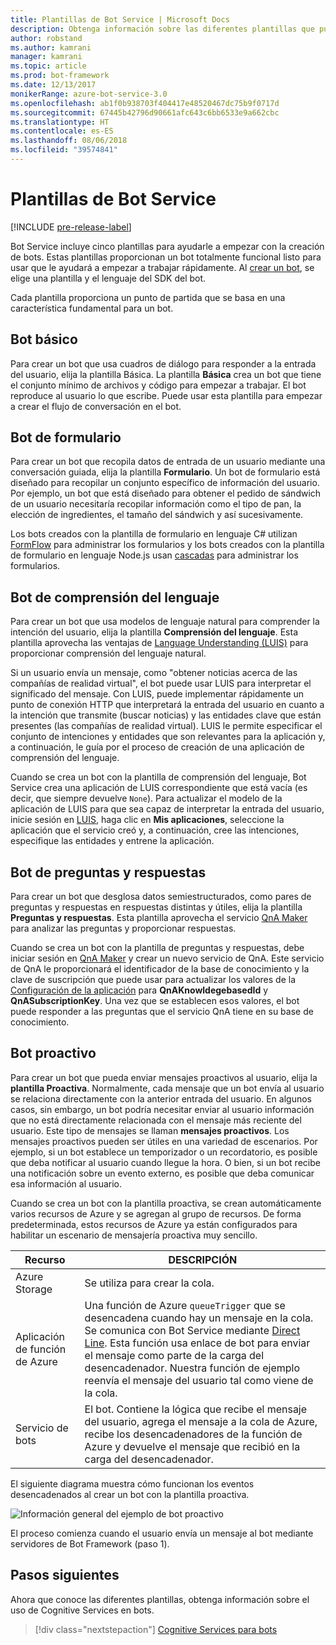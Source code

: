 ```yaml
---
title: Plantillas de Bot Service | Microsoft Docs
description: Obtenga información sobre las diferentes plantillas que puede usar al crear un bot con Bot Service.
author: robstand
ms.author: kamrani
manager: kamrani
ms.topic: article
ms.prod: bot-framework
ms.date: 12/13/2017
monikerRange: azure-bot-service-3.0
ms.openlocfilehash: ab1f0b938703f404417e48520467dc75b9f0717d
ms.sourcegitcommit: 67445b42796d90661afc643c6bb6533e9a662cbc
ms.translationtype: HT
ms.contentlocale: es-ES
ms.lasthandoff: 08/06/2018
ms.locfileid: "39574841"
---
```

# <a name="bot-service-templates"></a>Plantillas de Bot Service

[!INCLUDE [pre-release-label](includes/pre-release-label-v3.md)]

Bot Service incluye cinco plantillas para ayudarle a empezar con la creación de bots. Estas plantillas proporcionan un bot totalmente funcional listo para usar que le ayudará a empezar a trabajar rápidamente. Al [crear un bot](bot-service-quickstart.md), se elige una plantilla y el lenguaje del SDK del bot.

Cada plantilla proporciona un punto de partida que se basa en una característica fundamental para un bot. 

## <a name="basic-bot"></a>Bot básico
Para crear un bot que usa cuadros de diálogo para responder a la entrada del usuario, elija la plantilla Básica. La plantilla **Básica** crea un bot que tiene el conjunto mínimo de archivos y código para empezar a trabajar. El bot reproduce al usuario lo que escribe. Puede usar esta plantilla para empezar a crear el flujo de conversación en el bot.

## <a name="form-bot"></a>Bot de formulario
Para crear un bot que recopila datos de entrada de un usuario mediante una conversación guiada, elija la plantilla **Formulario**. Un bot de formulario está diseñado para recopilar un conjunto específico de información del usuario. Por ejemplo, un bot que está diseñado para obtener el pedido de sándwich de un usuario necesitaría recopilar información como el tipo de pan, la elección de ingredientes, el tamaño del sándwich y así sucesivamente.

Los bots creados con la plantilla de formulario en lenguaje C# utilizan [FormFlow](dotnet/bot-builder-dotnet-formflow.md) para administrar los formularios y los bots creados con la plantilla de formulario en lenguaje Node.js usan [cascadas](nodejs/bot-builder-nodejs-dialog-waterfall.md) para administrar los formularios.

## <a name="language-understanding-bot"></a>Bot de comprensión del lenguaje
Para crear un bot que usa modelos de lenguaje natural para comprender la intención del usuario, elija la plantilla **Comprensión del lenguaje**. Esta plantilla aprovecha las ventajas de <a href="https://www.luis.ai" target="_blank">Language Understanding (LUIS)</a> para proporcionar comprensión del lenguaje natural.

Si un usuario envía un mensaje, como "obtener noticias acerca de las compañías de realidad virtual", el bot puede usar LUIS para interpretar el significado del mensaje. Con LUIS, puede implementar rápidamente un punto de conexión HTTP que interpretará la entrada del usuario en cuanto a la intención que transmite (buscar noticias) y las entidades clave que están presentes (las compañías de realidad virtual). LUIS le permite especificar el conjunto de intenciones y entidades que son relevantes para la aplicación y, a continuación, le guía por el proceso de creación de una aplicación de comprensión del lenguaje.

Cuando se crea un bot con la plantilla de comprensión del lenguaje, Bot Service crea una aplicación de LUIS correspondiente que está vacía (es decir, que siempre devuelve `None`). Para actualizar el modelo de la aplicación de LUIS para que sea capaz de interpretar la entrada del usuario, inicie sesión en <a href="https://www.luis.ai" target="_blank">LUIS</a>, haga clic en **Mis aplicaciones**, seleccione la aplicación que el servicio creó y, a continuación, cree las intenciones, especifique las entidades y entrene la aplicación.

## <a name="question-and-answer-bot"></a>Bot de preguntas y respuestas
Para crear un bot que desglosa datos semiestructurados, como pares de preguntas y respuestas en respuestas distintas y útiles, elija la plantilla **Preguntas y respuestas**. Esta plantilla aprovecha el servicio <a href="https://qnamaker.ai">QnA Maker</a> para analizar las preguntas y proporcionar respuestas. 

Cuando se crea un bot con la plantilla de preguntas y respuestas, debe iniciar sesión en <a href="https://qnamaker.ai">QnA Maker</a> y crear un nuevo servicio de QnA. Este servicio de QnA le proporcionará el identificador de la base de conocimiento y la clave de suscripción que puede usar para actualizar los valores de la [Configuración de la aplicación](bot-service-manage-settings.md) para **QnAKnowldegebasedId** y **QnASubscriptionKey**. Una vez que se establecen esos valores, el bot puede responder a las preguntas que el servicio QnA tiene en su base de conocimiento.

## <a name="proactive-bot"></a>Bot proactivo
Para crear un bot que pueda enviar mensajes proactivos al usuario, elija la **plantilla Proactiva**. Normalmente, cada mensaje que un bot envía al usuario se relaciona directamente con la anterior entrada del usuario. En algunos casos, sin embargo, un bot podría necesitar enviar al usuario información que no está directamente relacionada con el mensaje más reciente del usuario. Este tipo de mensajes se llaman **mensajes proactivos**. Los mensajes proactivos pueden ser útiles en una variedad de escenarios. Por ejemplo, si un bot establece un temporizador o un recordatorio, es posible que deba notificar al usuario cuando llegue la hora. O bien, si un bot recibe una notificación sobre un evento externo, es posible que deba comunicar esa información al usuario. 

Cuando se crea un bot con la plantilla proactiva, se crean automáticamente varios recursos de Azure y se agregan al grupo de recursos. De forma predeterminada, estos recursos de Azure ya están configurados para habilitar un escenario de mensajería proactiva muy sencillo. 

| Recurso | DESCRIPCIÓN |
|----|----|
| Azure Storage | Se utiliza para crear la cola. |
| Aplicación de función de Azure | Una función de Azure `queueTrigger` que se desencadena cuando hay un mensaje en la cola. Se comunica con Bot Service mediante [Direct Line](https://docs.microsoft.com/bot-framework/rest-api/bot-framework-rest-direct-line-3-0-concepts). Esta función usa enlace de bot para enviar el mensaje como parte de la carga del desencadenador. Nuestra función de ejemplo reenvía el mensaje del usuario tal como viene de la cola.
| Servicio de bots | El bot. Contiene la lógica que recibe el mensaje del usuario, agrega el mensaje a la cola de Azure, recibe los desencadenadores de la función de Azure y devuelve el mensaje que recibió en la carga del desencadenador. |

El siguiente diagrama muestra cómo funcionan los eventos desencadenados al crear un bot con la plantilla proactiva.

![Información general del ejemplo de bot proactivo](~/media/bot-proactive-diagram.png)

El proceso comienza cuando el usuario envía un mensaje al bot mediante servidores de Bot Framework (paso 1).

## <a name="next-steps"></a>Pasos siguientes
Ahora que conoce las diferentes plantillas, obtenga información sobre el uso de Cognitive Services en bots.

> [!div class="nextstepaction"]
> [Cognitive Services para bots](bot-service-concept-intelligence.md)

